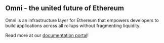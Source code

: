 ## Omni - the united future of Ethereum

Omni is an infrastructure layer for Ethereum that empowers developers to build applications across all rollups without fragmenting liquidity.

Read more at our [documentation portal](https://docs.omni.network)!

